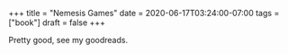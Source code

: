 +++
title = "Nemesis Games"
date = 2020-06-17T03:24:00-07:00
tags = ["book"]
draft = false
+++

Pretty good, see my goodreads.